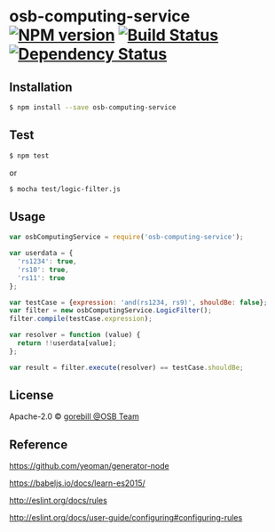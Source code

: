 # osb-computing-service [![NPM version][npm-image]][npm-url] [![Build Status][travis-image]][travis-url] [![Dependency Status][daviddm-image]][daviddm-url]
> 

## Installation

```sh
$ npm install --save osb-computing-service
```

## Test
```sh
$ npm test
```

or

```sh
$ mocha test/logic-filter.js
```

## Usage

```js
var osbComputingService = require('osb-computing-service');

var userdata = {
  'rs1234': true,
  'rs10': true,
  'rs11': true
};

var testCase = {expression: 'and(rs1234, rs9)', shouldBe: false};
var filter = new osbComputingService.LogicFilter();
filter.compile(testCase.expression);

var resolver = function (value) {
  return !!userdata[value];
};

var result = filter.execute(resolver) == testCase.shouldBe;

```
## License

Apache-2.0 © [gorebill @OSB Team]()


[npm-image]: https://badge.fury.io/js/osb-computing-service.svg
[npm-url]: https://npmjs.org/package/osb-computing-service
[travis-image]: https://travis-ci.org/gorebill@163.com/osb-computing-service.svg?branch=master
[travis-url]: https://travis-ci.org/gorebill@163.com/osb-computing-service
[daviddm-image]: https://david-dm.org/gorebill@163.com/osb-computing-service.svg?theme=shields.io
[daviddm-url]: https://david-dm.org/gorebill@163.com/osb-computing-service




## Reference
 
https://github.com/yeoman/generator-node

https://babeljs.io/docs/learn-es2015/

http://eslint.org/docs/rules

http://eslint.org/docs/user-guide/configuring#configuring-rules











